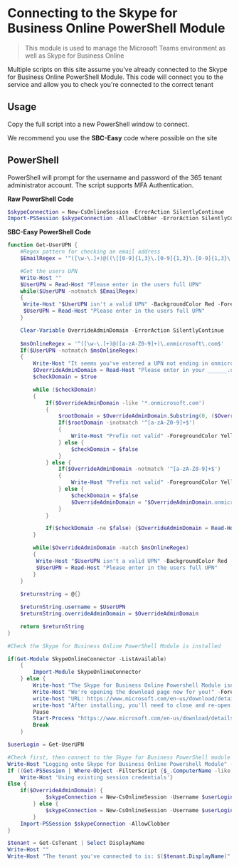 # Connecting to the Skype for Business Online PowerShell Module
> <i class="fas fa-clipboard"></i> This module is used to manage the Microsoft Teams environment as well as Skype for Business Online

Multiple scripts on this site assume you've already connected to the Skype for Business Online PowerShell Module. This code will connect you to the service and allow you to check you're connected to the correct tenant


## Usage
Copy the full script into a new PowerShell window to connect.

We recommend you use the **SBC-Easy** code where possible on the site

## PowerShell
PowerShell will prompt for the username and password of the 365 tenant administrator account. The script supports MFA Authentication.

<i class="fas fa-terminal"></i> **Raw PowerShell Code**
````PowerShell
$skypeConnection = New-CsOnlineSession -ErrorAction SilentlyContinue
Import-PSSession $skypeConnection -AllowClobber -ErrorAction SilentlyContinue
````

<i class="fas fa-keyboard"></i> **SBC-Easy PowerShell Code**
````PowerShell
function Get-UserUPN {
    #Regex pattern for checking an email address
    $EmailRegex = '^([\w-\.]+)@((\[[0-9]{1,3}\.[0-9]{1,3}\.[0-9]{1,3}\.)|(([\w-]+\.)+))([a-zA-Z]{2,4}|[0-9]{1,3})(\]?)$'

    #Get the users UPN
    Write-Host ""
    $UserUPN = Read-Host "Please enter in the users full UPN"
    while($UserUPN -notmatch $EmailRegex)
    {
     Write-Host "$UserUPN isn't a valid UPN" -BackgroundColor Red -ForegroundColor White
     $UserUPN = Read-Host "Please enter in the users full UPN"
    }

    Clear-Variable OverrideAdminDomain -ErrorAction SilentlyContinue
    
    $msOnlineRegex = '^([\w-\.]+)@([a-zA-Z0-9]+)\.onmicrosoft\.com$'
    If($UserUPN -notmatch $msOnlineRegex) 
    {
        Write-Host "It seems you've entered a UPN not ending in onmicrosoft.com. This is OK, however we need to get that domain to be able to login" -ForegroundColor Yellow
        $OverrideAdminDomain = Read-Host "Please enter in your ______.onmicrosoft.com prefix"
        $checkDomain = $true

        while ($checkDomain)
        {
            If($OverrideAdminDomain -like '*.onmicrosoft.com')
            {
                $rootDomain = $OverrideAdminDomain.Substring(0, ($OverrideAdminDomain.Length - 16))
                If($rootDomain -inotmatch '^[a-zA-Z0-9]+$')
                {
                    Write-Host "Prefix not valid" -ForegroundColor Yellow
                } else {
                    $checkDomain = $false
                }
            } else {
                If($OverrideAdminDomain -notmatch '^[a-zA-Z0-9]+$')
                {
                    Write-Host "Prefix not valid" -ForegroundColor Yellow
                } else {
                    $checkDomain = $false
                    $OverrideAdminDomain = "$OverrideAdminDomain.onmicrosoft.com"
                }
            }

            If($checkDomain -ne $false) {$OverrideAdminDomain = Read-Host "Please enter in your ______.onmicrosoft.com prefix"}
        }

        while($OverrideAdminDomain -match $msOnlineRegex)
        {
         Write-Host "$UserUPN isn't a valid UPN" -BackgroundColor Red -ForegroundColor White
         $UserUPN = Read-Host "Please enter in the users full UPN"
        }
    }
    
    $returnstring = @{}

    $returnString.username = $UserUPN
    $returnString.overrideAdminDomain = $OverrideAdminDomain

    return $returnString
}

#Check the Skype for Business Online PowerShell Module is installed

if(Get-Module SkypeOnlineConnector -ListAvailable)
    {
        Import-Module SkypeOnlineConnector
    } else {
        Write-host "The Skype for Business Online Powershell Module isn't installed!" -ForegroundColor Yellow -BackgroundColor Red
        Write-Host "We're opening the download page now for you!" -ForegroundColor Yellow -BackgroundColor Red
        write-host "URL: https://www.microsoft.com/en-us/download/details.aspx?id=39366" -ForegroundColor Yellow -BackgroundColor Red
        write-host "After installing, you'll need to close and re-open the PowerShell window, then re-run the PowerShell script" -ForegroundColor Yellow -BackgroundColor Red
        Pause
        Start-Process "https://www.microsoft.com/en-us/download/details.aspx?id=39366"
        Break
    }

$userLogin = Get-UserUPN

#Check first, then connect to the Skype for Business PowerShell module 
Write-Host "Logging onto Skype for Business Online Powershell Module" -BackgroundColor Yellow -ForegroundColor Black
If ((Get-PSSession | Where-Object -FilterScript {$_.ComputerName -like '*.online.lync.com'}).State -eq 'Opened') {
	Write-Host 'Using existing session credentials'}
Else {
	if($OverrideAdminDomain) {
        	$skypeConnection = New-CsOnlineSession -Username $userLogin.username -OverrideAdminDomain $userLogin.overrideAdminDomain
    	} else {
        	$skypeConnection = New-CsOnlineSession -Username $userLogin.username
    	}
	Import-PSSession $skypeConnection -AllowClobber
}

$tenant = Get-CsTenant | Select DisplayName
Write-Host ""
Write-Host "The tenant you've connected to is: $($tenant.DisplayName)" -BackgroundColor Yellow -ForegroundColor Black
````
